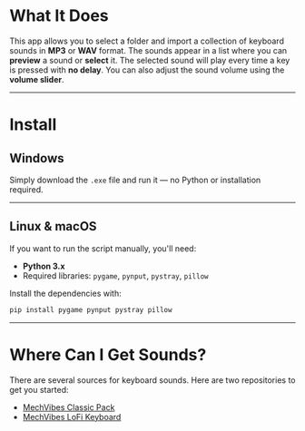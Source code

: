 # What It Does

This app allows you to select a folder and import a collection of keyboard sounds in **MP3** or **WAV** format. The sounds appear in a list where you can **preview** a sound or **select** it. The selected sound will play every time a key is pressed with **no delay**. You can also adjust the sound volume using the **volume slider**.

---

# Install

## Windows

Simply download the `.exe` file and run it — no Python or installation required.

---

## Linux & macOS

If you want to run the script manually, you'll need:

* **Python 3.x**
* Required libraries: `pygame`, `pynput`, `pystray`, `pillow`

Install the dependencies with:

```bash
pip install pygame pynput pystray pillow
```

---

# Where Can I Get Sounds?

There are several sources for keyboard sounds. Here are two repositories to get you started:

* [MechVibes Classic Pack](https://github.com/ghoomfrog/mechvibes-classic-pack)
* [MechVibes LoFi Keyboard](https://github.com/Dark-Witcher/MechVibes-LoFi-Keyboard)

